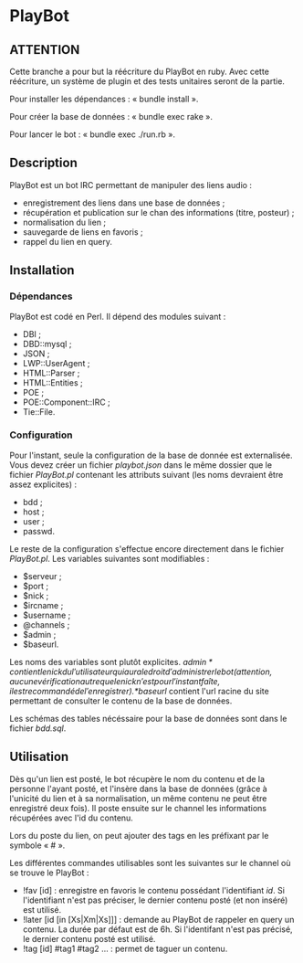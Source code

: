 # PlayBot

## ATTENTION

Cette branche a pour but la réécriture du PlayBot en ruby. Avec cette réécriture, un système de plugin et des tests unitaires seront de la partie.

Pour installer les dépendances : « bundle install ».

Pour créer la base de données : « bundle exec rake ».

Pour lancer le bot : « bundle exec ./run.rb ».


## Description

PlayBot est un bot IRC permettant de manipuler des liens audio :
+ enregistrement des liens dans une base de données ;
+ récupération et publication sur le chan des informations (titre, posteur) ;
+ normalisation du lien ;
+ sauvegarde de liens en favoris ;
+ rappel du lien en query.


## Installation


### Dépendances

PlayBot est codé en Perl. Il dépend des modules suivant :
+ DBI ;
+ DBD::mysql ;
+ JSON ;
+ LWP::UserAgent ;
+ HTML::Parser ;
+ HTML::Entities ;
+ POE ;
+ POE::Component::IRC ;
+ Tie::File.


### Configuration

Pour l'instant, seule la configuration de la base de donnée est externalisée. Vous devez créer un fichier *playbot.json* dans le même dossier que le fichier *PlayBot.pl* contenant les attributs suivant (les noms devraient être assez explicites) :
+ bdd ;
+ host ;
+ user ;
+ passwd.

Le reste de la configuration s'effectue encore directement dans le fichier *PlayBot.pl*. Les variables suivantes sont modifiables :
+ $serveur ;
+ $port ;
+ $nick ;
+ $ircname ;
+ $username ;
+ @channels ;
+ $admin ;
+ $baseurl.

Les noms des variables sont plutôt explicites. *$admin* contient le nick du l'utilisateur qui aura le droit d'administrer le bot (attention, aucune vérification autre que le nick n'est pour l'instant faîte, il est recommandé de l'enregistrer). *$baseurl* contient l'url racine du site permettant de consulter le contenu de la base de données.

Les schémas des tables nécéssaire pour la base de données sont dans le fichier *bdd.sql*.


## Utilisation

Dès qu'un lien est posté, le bot récupère le nom du contenu et de la personne l'ayant posté, et l'insère dans la base de données (grâce à l'unicité du lien et à sa normalisation, un même contenu ne peut être enregistré deux fois). Il poste ensuite sur le channel les informations récupérées avec l'id du contenu.

Lors du poste du lien, on peut ajouter des tags en les préfixant par le symbole « # ».

Les différentes commandes utilisables sont les suivantes sur le channel où se trouve le PlayBot :
+ !fav [id] : enregistre en favoris le contenu possédant l'identifiant *id*. Si l'identifiant n'est pas préciser, le dernier contenu posté (et non inséré) est utilisé.
+ !later [id [in [Xs|Xm|Xs]]] : demande au PlayBot de rappeler en query un contenu. La durée par défaut est de 6h. Si l'identifant n'est pas précisé, le dernier contenu posté est utilisé.
+ !tag [id] #tag1 #tag2 … : permet de taguer un contenu.
